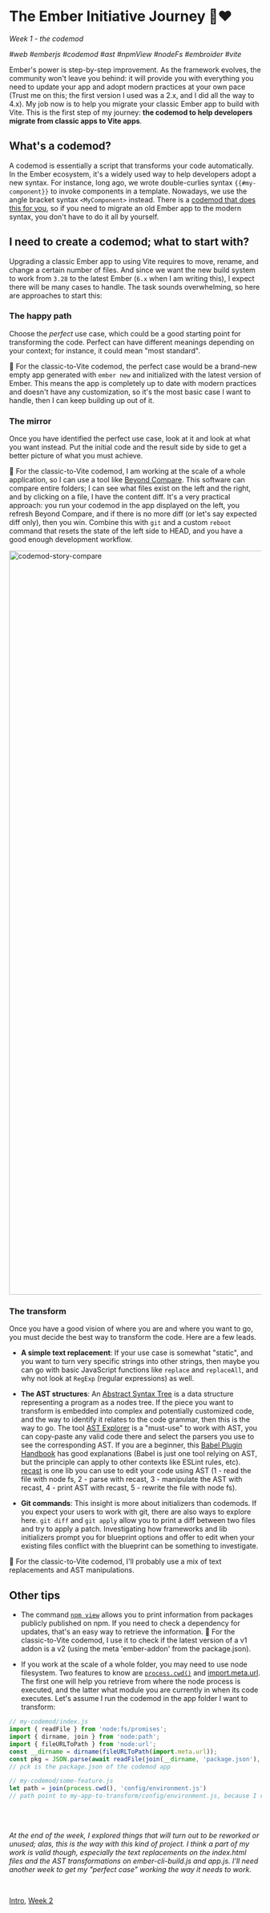 # The Ember Initiative Journey 🐹❤️

_Week 1 - the codemod_

_#web #emberjs #codemod #ast #npmView #nodeFs #embroider #vite_

Ember's power is step-by-step improvement. As the framework evolves, the community won't leave you behind: it will provide you with everything you need to update your app and adopt modern practices at your own pace (Trust me on this; the first version I used was a 2.x, and I did all the way to 4.x). My job now is to help you migrate your classic Ember app to build with Vite. This is the first step of my journey: **the codemod to help developers migrate from classic apps to Vite apps**.

## What's a codemod?

A codemod is essentially a script that transforms your code automatically. In the Ember ecosystem, it's a widely used way to help developers adopt a new syntax. For instance, long ago, we wrote double-curlies syntax `{{#my-component}}` to invoke components in a template. Nowadays, we use the angle bracket syntax `<MyComponent>` instead. There is a [codemod that does this for you](https://github.com/ember-codemods/ember-angle-brackets-codemod), so if you need to migrate an old Ember app to the modern syntax, you don't have to do it all by yourself.

## I need to create a codemod; what to start with?

Upgrading a classic Ember app to using Vite requires to move, rename, and change a certain number of files. And since we want the new build system to work from `3.28` to the latest Ember (`6.x` when I am writing this), I expect there will be many cases to handle. The task sounds overwhelming, so here are approaches to start this:

### The happy path

Choose the _perfect_ use case, which could be a good starting point for transforming the code. Perfect can have different meanings depending on your context; for instance, it could mean "most standard".

🐹 For the classic-to-Vite codemod, the perfect case would be a brand-new empty app generated with `ember new` and initialized with the latest version of Ember. This means the app is completely up to date with modern practices and doesn't have any customization, so it's the most basic case I want to handle, then I can keep building up out of it.

### The mirror

Once you have identified the perfect use case, look at it and look at what you want instead. Put the initial code and the result side by side to get a better picture of what you must achieve. 

🐹 For the classic-to-Vite codemod, I am working at the scale of a whole application, so I can use a tool like [Beyond Compare](https://www.scootersoftware.com/). This software can compare entire folders; I can see what files exist on the left and the right, and by clicking on a file, I have the content diff. It's a very practical approach: you run your codemod in the app displayed on the left, you refresh Beyond Compare, and if there is no more diff (or let's say expected diff only), then you win. Combine this with `git` and a custom `reboot` command that resets the state of the left side to HEAD, and you have a good enough development workflow. 

<img width="1483" alt="codemod-story-compare" src="https://github.com/user-attachments/assets/0cd8b8af-4f5c-4892-9d6b-bb0cf85df16e" />

### The transform

Once you have a good vision of where you are and where you want to go, you must decide the best way to transform the code. Here are a few leads.

- **A simple text replacement**: If your use case is somewhat "static", and you want to turn very specific strings into other strings, then maybe you can go with basic JavaScript functions like `replace` and `replaceAll`, and why not look at `RegExp` (regular expressions) as well.

- **The AST structures**: An [Abstract Syntax Tree](https://en.wikipedia.org/wiki/Abstract_syntax_tree) is a data structure representing a program as a nodes tree. If the piece you want to transform is embedded into complex and potentially customized code, and the way to identify it relates to the code grammar, then this is the way to go. The tool [AST Explorer](https://astexplorer.net) is a "must-use" to work with AST, you can copy-paste any valid code there and select the parsers you use to see the corresponding AST. If you are a beginner, this [Babel Plugin Handbook](https://github.com/jamiebuilds/babel-handbook/blob/master/translations/en/plugin-handbook.md#toc-introduction) has good explanations (Babel is just one tool relying on AST, but the principle can apply to other contexts like ESLint rules, etc). [recast](https://github.com/benjamn/recast) is one lib you can use to edit your code using AST (1 - read the file with node fs, 2 - parse with recast, 3 - manipulate the AST with recast, 4 - print AST with recast, 5 - rewrite the file with node fs). 

- **Git commands**: This insight is more about initializers than codemods. If you expect your users to work with git, there are also ways to explore here. `git diff` and `git apply` allow you to print a diff between two files and try to apply a patch. Investigating how frameworks and lib initializers prompt you for blueprint options and offer to edit when your existing files conflict with the blueprint can be something to investigate.

🐹 For the classic-to-Vite codemod, I'll probably use a mix of text replacements and AST manipulations.

## Other tips

- The command [`npm view`](https://docs.npmjs.com/cli/v7/commands/npm-view) allows you to print information from packages publicly published on npm. If you need to check a dependency for updates, that's an easy way to retrieve the information. 🐹 For the classic-to-Vite codemod, I use it to check if the latest version of a v1 addon is a v2 (using the meta 'ember-addon' from the package.json).

- If you work at the scale of a whole folder, you may need to use node filesystem. Two features to know are [`process.cwd()`](https://nodejs.org/docs/latest/api/process.html#processcwd) and [import.meta.url](https://nodejs.org/docs/latest-v15.x/api/esm.html#esm_import_meta_url). The first one will help you retrieve from where the node process is executed, and the latter what module you are currently in when its code executes. Let's assume I run the codemod in the app folder I want to transform:
```js
// my-codemod/index.js
import { readFile } from 'node:fs/promises';
import { dirname, join } from 'node:path';
import { fileURLToPath } from 'node:url';
const __dirname = dirname(fileURLToPath(import.meta.url));
const pkg = JSON.parse(await readFile(join(__dirname, 'package.json'), 'utf8'));
// pck is the package.json of the codemod app

// my-codemod/some-feature.js
let path = join(process.cwd(), 'config/environment.js')
// path point to my-app-to-transform/config/environment.js, because I run the codemod in my-app-to-transform folder
```

<br />
<br />

_At the end of the week, I explored things that will turn out to be reworked or unused; alas, this is the way with this kind of project. I think a part of my work is valid though, especially the text replacements on the index.html files and the AST transformations on ember-cli-build.js and app.js. I'll need another week to get my "perfect case" working the way it needs to work._

<br />

[Intro](https://github.com/BlueCutOfficial/BlueCutOfficial/blob/main/articles/ember-initiative-journey/intro.md), 
[Week 2](https://github.com/BlueCutOfficial/BlueCutOfficial/blob/main/articles/ember-initiative-journey/week-2.md)
